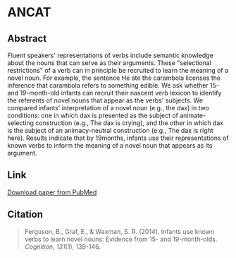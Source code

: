 # ANCAT

## Abstract

Fluent speakers' representations of verbs include semantic knowledge about the nouns that can serve as their arguments. These "selectional restrictions" of a verb can in principle be recruited to learn the meaning of a novel noun. For example, the sentence He ate the carambola licenses the inference that carambola refers to something edible. We ask whether 15- and 19-month-old infants can recruit their nascent verb lexicon to identify the referents of novel nouns that appear as the verbs' subjects. We compared infants' interpretation of a novel noun (e.g., the dax) in two conditions: one in which dax is presented as the subject of animate-selecting construction (e.g., The dax is crying), and the other in which dax is the subject of an animacy-neutral construction (e.g., The dax is right here). Results indicate that by 19months, infants use their representations of known verbs to inform the meaning of a novel noun that appears as its argument.

## Link

[Download paper from PubMed](http://www.ncbi.nlm.nih.gov/pubmed/24463934)

## Citation

> Ferguson, B., Graf, E., & Waxman, S. R. (2014). Infants use known verbs to learn novel nouns: Evidence from 15- and 19-month-olds. *Cognition, 131*(1), 139-146.
